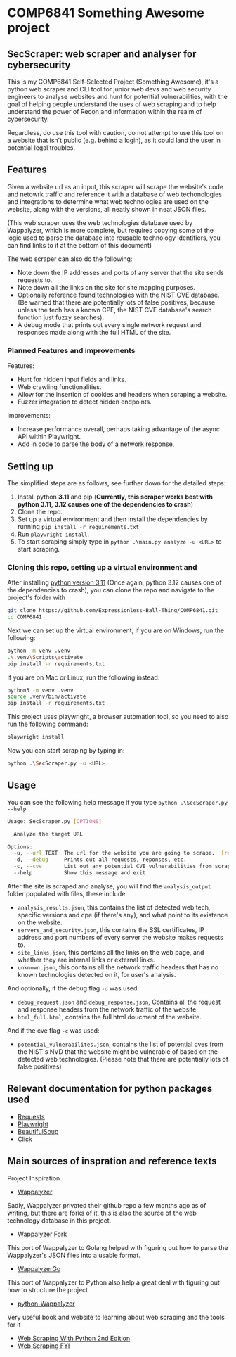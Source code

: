 # COMP6841 Something Awesome project

## SecScraper: web scraper and analyser for cybersecurity

This is my COMP6841 Self-Selected Project (Something Awesome), it's a python web scraper and CLI tool for junior web devs and web security engineers to analyse websites and hunt for potential vulnerabilities, with the goal of helping people understand the uses of web scraping and to help understand the power of Recon and information within the realm of cybersecurity.

Regardless, do use this tool with caution, do not attempt to use this tool on a website that isn't public (e.g. behind a login), as it could land the user in potential legal troubles.

## Features

Given a website url as an input, this scraper will scrape the website's code and netowrk traffic and reference it with a database of web techonologies and integrations to determine what web technologies are used on the website, along with the versions, all neatly shown in neat JSON files.

(This web scraper uses the web technologies database used by Wappalyzer, which is more complete, but requires copying some of the logic used to parse the database into reusable technology identifiers, you can find links to it at the bottom of this document)

The web scraper can also do the following:

- Note down the IP addresses and ports of any server that the site sends requests to.
- Note down all the links on the site for site mapping purposes.
- Optionally reference found technologies with the NIST CVE database. (Be warned that there are potentially lots of false positives, because unless the tech has a known CPE, the NIST CVE database's search function just fuzzy searches).
- A debug mode that prints out every single network request and responses made along with the full HTML of the site.

### Planned Features and improvements

Features:

- Hunt for hidden input fields and links.
- Web crawling functionalities.
- Allow for the insertion of cookies and headers when scraping a website.
- Fuzzer integration to detect hidden endpoints.

Improvements:

- Increase performance overall, perhaps taking advantage of the async API within Playwright.
- Add in code to parse the body of a network response,

## Setting up

The simplified steps are as follows, see further down for the detailed steps:

1. Install python **3.11** and pip (**Currently, this scraper works best with python 3.11, 3.12 causes one of the dependencies to crash**)
2. Clone the repo.
3. Set up a virtual environment and then install the dependencies by running `pip install -r requirements.txt`
4. Run `playwright install`.
5. To start scraping simply type in `python .\main.py analyze -u <URL>` to start scraping.

### Cloning this repo, setting up a virtual environment and

After installing [python version 3.11](https://www.python.org/downloads/release/python-3110/) (Once again, python 3.12 causes one of the dependencies to crash), you can clone the repo and navigate to the project's folder with

```bash
git clone https://github.com/Expressionless-Ball-Thing/COMP6841.git
cd COMP6841
```

Next we can set up the virtual environment, if you are on Windows, run the following:

```bash
python -m venv .venv
.\.venv\Scripts\activate
pip install -r requirements.txt
```

If you are on Mac or Linux, run the following instead:

```bash
python3 -m venv .venv
source .venv/bin/activate
pip install -r requirements.txt
```

This project uses playwright, a browser automation tool, so you need to also run the following command:

```bash
playwright install
```

Now you can start scraping by typing in:

```bash
python .\SecScraper.py -u <URL>
```

## Usage

You can see the following help message if you type `python .\SecScraper.py --help`

```bash
Usage: SecScraper.py [OPTIONS]

  Analyze the target URL

Options:
  -u, --url TEXT  The url for the website you are going to scrape.  [required]
  -d, --debug     Prints out all requests, reponses, etc.
  -c, --cve       List out any potential CVE vulnerabilities from scraped technology.
  --help          Show this message and exit.
```

After the site is scraped and analyse, you will find the `analysis_output` folder populated with files, these include:

- `analysis_results.json`, this contains the list of detected web tech, specific versions and cpe (if there's any), and what point to its existence on the website.
- `servers_and_security.json`, this contains the SSL certificates, IP address and port numbers of every server the website makes requests to.
- `site_links.json`, this contains all the links on the web page, and whether they are internal links or external links.
- `unknown.json`, this contains all the network traffic headers that has no known technologies detected on it, for user's analysis.

And optionally, if the debug flag `-d` was used:

- `debug_request.json` and `debug_response.json`, Contains all the request and response headers from the network traffic of the website.
- `html_full.html`, contains the full html doucment of the website.

And if the cve flag `-c` was used:

- `potential_vulnerabilites.json`, contains the list of potential cves from the NIST's NVD that the website might be vulnerable of based on the detected web technologies.
(Please note that there are potentially lots of false positives)

## Relevant documentation for python packages used

- [Requests](https://docs.python-requests.org/en/latest/index.html)
- [Playwright](https://playwright.dev/python/docs/intro)
- [BeautifulSoup](https://beautiful-soup-4.readthedocs.io/en/latest/)
- [Click](https://click.palletsprojects.com/en/8.1.x/)

## Main sources of inspration and reference texts

Project Inspiration

- [Wappalyzer](https://www.wappalyzer.com/)

Sadly, Wappalyzer privated their github repo a few months ago as of writing, but there are forks of it, this is also the source of the web technology database in this project.

- [Wappalyzer Fork](https://github.com/tomnomnom/wappalyzer)

This port of Wappalyzer to Golang helped with figuring out how to parse the Wappalyzer's JSON files into a usable format.

- [WappalyzerGo](https://github.com/projectdiscovery/wappalyzergo)

This port of Wappalyzer to Python also help a great deal with figuring out how to structure the project

- [python-Wappalyzer](https://github.com/chorsley/python-Wappalyzer)

Very useful book and website to learning about web scraping and the tools for it

- [Web Scraping With Python 2nd Edition](https://www.oreilly.com/library/view/web-scraping-with/9781491985564/)
- [Web Scraping FYI](https://webscraping.fyi)
